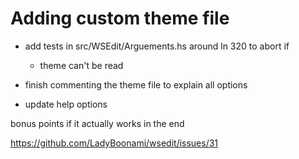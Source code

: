 # Adding custom theme file

  - add tests in src/WSEdit/Arguements.hs around ln 320 to abort if
    - theme can't be read

- finish commenting the theme file to explain all options
- update help options

bonus points if it actually works in the end

https://github.com/LadyBoonami/wsedit/issues/31
